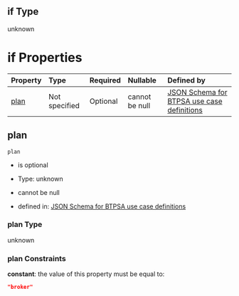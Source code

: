 ## if Type

unknown

# if Properties

| Property      | Type          | Required | Nullable       | Defined by                                                                                                                                                                                                                                    |
| :------------ | :------------ | :------- | :------------- | :-------------------------------------------------------------------------------------------------------------------------------------------------------------------------------------------------------------------------------------------- |
| [plan](#plan) | Not specified | Optional | cannot be null | [JSON Schema for BTPSA use case definitions](btpsa-usecase-properties-services-items-allof-1-then-allof-121-then-allof-2-if-properties-plan.md "undefined#/properties/services/items/allOf/1/then/allOf/121/then/allOf/2/if/properties/plan") |

## plan



`plan`

*   is optional

*   Type: unknown

*   cannot be null

*   defined in: [JSON Schema for BTPSA use case definitions](btpsa-usecase-properties-services-items-allof-1-then-allof-121-then-allof-2-if-properties-plan.md "undefined#/properties/services/items/allOf/1/then/allOf/121/then/allOf/2/if/properties/plan")

### plan Type

unknown

### plan Constraints

**constant**: the value of this property must be equal to:

```json
"broker"
```
